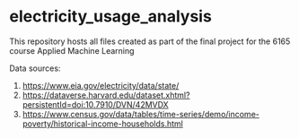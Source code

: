 # electricity_usage_analysis
This repository hosts all files created as part of the final project for the 6165 course Applied Machine Learning

Data sources:
1. https://www.eia.gov/electricity/data/state/
2. https://dataverse.harvard.edu/dataset.xhtml?persistentId=doi:10.7910/DVN/42MVDX
3. https://www.census.gov/data/tables/time-series/demo/income-poverty/historical-income-households.html
